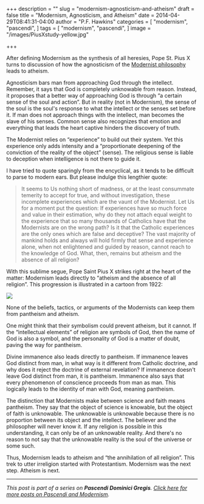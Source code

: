 +++
description = ""
slug = "modernism-agnosticism-and-atheism"
draft = false
title = "Modernism, Agnosticism, and Atheism"
date = 2014-04-29T08:41:31-04:00
author = "P.F. Hawkins"
categories = [
  "modernism",
  "pascendi",
]
tags = [
  "modernism",
  "pascendi",
]
image = "/images/PiusXstudy-yellow.jpg"

+++

After defining Modernism as the synthesis of all heresies, Pope St. Pius X turns to discussion of how the agnosticism of the [Modernist philosophy](http://theoldevangelization.com/the-modernist-philosopher/) leads to atheism.

Agnosticism bars man from approaching God through the intellect. Remember, it says that God is completely unknowable from reason. Instead, it proposes that a better way of approaching God is through “a certain sense of the soul and action”. But in reality (not in Modernism), the sense of the soul is the soul's response to what the intellect or the senses set before it. If man does not approach things with the intellect, man becomes the slave of his senses. Common sense also recognizes that emotion and everything that leads the heart captive hinders the discovery of truth.

The Modernist relies on “experience” to build out their system. Yet this experience only adds intensity and a “proportionate deepening of the conviction of the reality of the object” (sense). The religious sense is liable to deception when intelligence is not there to guide it.

I have tried to quote sparingly from the encyclical, as it tends to be difficult to parse to modern ears. But please indulge this lengthier quote:

> It seems to Us nothing short of madness, or at the least consummate temerity to accept for true, and without investigation, these incomplete experiences which are the vaunt of the Modernist. Let Us for a moment put the question: If experiences have so much force and value in their estimation, why do they not attach equal weight to the experience that so many thousands of Catholics have that the Modernists are on the wrong path? Is it that the Catholic experiences are the only ones which are false and deceptive? The vast majority of mankind holds and always will hold firmly that sense and experience alone, when not enlightened and guided by reason, cannot reach to the knowledge of God. What, then, remains but atheism and the absence of all religion?

With this sublime segue, Pope Saint Pius X strikes right at the heart of the matter: Modernism leads directly to “atheism and the absence of all religion”. This progression is illustrated in a cartoon from 1922:

![](http://upload.wikimedia.org/wikipedia/commons/1/10/Descent_of_the_Modernists,_E._J._Pace,_Christian_Cartoons,_1922.jpg)

None of the beliefs, tactics, or arguments of the Modernists can keep them from pantheism and atheism.

One might think that their symbolism could prevent atheism, but it cannot. If the “intellectual elements” of religion are symbols of God, then the name of God is also a symbol, and the personality of God is a matter of doubt, paving the way for pantheism. 

Divine immanence also leads directly to pantheism. If immanence leaves God distinct from man, in what way is it different from Catholic doctrine, and why does it reject the doctrine of external revelation? If immanence doesn't leave God distinct from man, it is pantheism. Immanence also says that every phenomenon of conscience proceeds from man as man. This logically leads to the identity of man with God, meaning pantheism.

The distinction that Modernists make between science and faith means pantheism. They say that the object of science is knowable, but the object of faith is unknowable. The unknowable is unknowable because there is no proportion between its object and the intellect. The believer and the philosopher will never know it. If any religion is possible in this understanding, it can only be of an unknowable reality. And there's no reason to not say that the unknowable reality is the soul of the universe or some such.

Thus, Modernism leads to atheism and “the annihilation of all religion”. This trek to utter irreligion started with Protestantism. Modernism was the next step. Atheism is next.

*** 

*This post is part of a series on **Pascendi Dominici Gregis**. [Click here for more posts on Pascendi and Modernism](http://theoldevangelization.com/pascendi-series/).*
